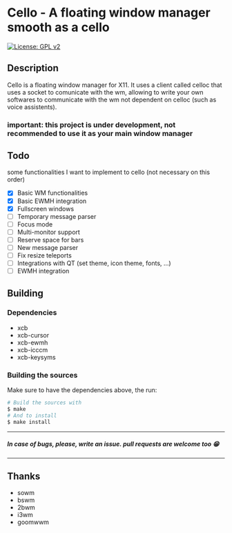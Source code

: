 # Cello - A floating window manager smooth as a cello
[![License: GPL v2](https://img.shields.io/badge/License-GPL%20v2-blue.svg)](https://www.gnu.org/licenses/old-licenses/gpl-2.0.en.html)

## Description
Cello is a floating window manager for X11.
It uses a client called celloc that uses a socket to comunicate with the wm, allowing to write your own softwares to communicate with the wm not dependent on celloc (such as voice assistents).

### important: this project is under development, not recommended to use it as your main window manager

## Todo
some functionalities I want to implement to cello (not necessary on this order)
- [x] Basic WM functionalities
- [x] Basic EWMH integration
- [x] Fullscreen windows
- [ ] Temporary message parser
- [ ] Focus mode
- [ ] Multi-monitor support
- [ ] Reserve space for bars
- [ ] New message parser
- [ ] Fix resize teleports
- [ ] Integrations with QT (set theme, icon theme, fonts, ...)
- [ ] EWMH integration

## Building
### Dependencies
+ xcb
+ xcb-cursor
+ xcb-ewmh
+ xcb-icccm
+ xcb-keysyms

### Building the sources
Make sure to have the dependencies above, the run:
``` sh
# Build the sources with
$ make
# And to install
$ make install
```
---
##### In case of bugs, please, write an issue. pull requests are welcome too 😁
---

## Thanks
- sowm
- bswm
- 2bwm
- i3wm
- goomwwm
